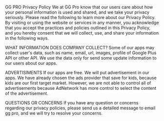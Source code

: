GG PRO Privacy Policy
We at GG Pro know that our users care about how your personal information is used and shared, and we take your privacy seriously. Please read the following to learn more about our Privacy Policy. By visiting or using the website or services in any manner, you acknowledge that you accept the practices and policies outlined in this Privacy Policy, and you hereby consent that we will collect, use, and share your information in the following ways.

WHAT INFORMATION DOES COMPANY COLLECT?
Some of our apps may collect user's data, such as name, email, url, images, profile of Google Plus API or other API. We use the data only for send some update information to our users about our apps.

ADVERTISIMENTS
If our apps are free. We will put advertisement in our apps. We have already chosen the ads provider that save for kids, because kids are our first target market. However, we are not able to control all of advertisements because AdNetwork has more control to select the content of the advertisement.

QUESTIONS OR CONCERNS
If you have any question or concerns regarding our privacy policies, please send us a detailed message to email gg pro, and we will try to resolve your concerns.

